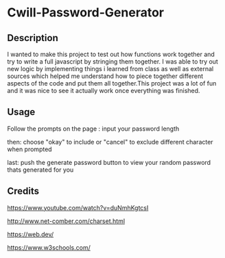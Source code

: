 # Cwill-Password-Generator

## Description
I wanted to make this project to test out how functions work together and try to write a full javascript by stringing them together.
I was able to try out new logic by implementing things i learned from class as well as external sources which helped me understand how to piece together
different aspects of the code and put them all together.This project was a lot of fun and it was nice to see it actually work once everything was finished.

## Usage

Follow the prompts on the page :
input your password length

then:
choose "okay" to include or "cancel" to exclude different character when prompted

last:
push the generate password button to view your random password thats generated for you

## Credits

https://www.youtube.com/watch?v=duNmhKgtcsI

http://www.net-comber.com/charset.html

https://web.dev/

https://www.w3schools.com/